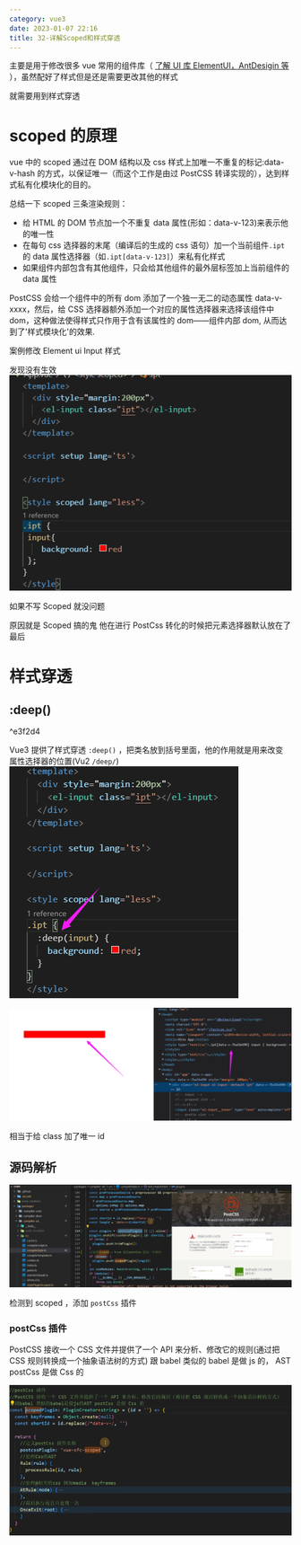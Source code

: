 ```yaml
---
category: vue3
date: 2023-01-07 22:16
title: 32-详解Scoped和样式穿透
---
```


主要是用于修改很多 vue 常用的组件库（ [了解 UI 库 ElementUI，AntDesigin 等](31-了解UI库ElementUI，AntDesigin等.md) ），虽然配好了样式但是还是需要更改其他的样式

就需要用到样式穿透

# scoped 的原理

vue 中的 scoped 通过在 DOM 结构以及 css 样式上加唯一不重复的标记:data-v-hash 的方式，以保证唯一（而这个工作是由过 PostCSS 转译实现的），达到样式私有化模块化的目的。

总结一下 scoped 三条渲染规则：

-   给 HTML 的 DOM 节点加一个不重复 data 属性(形如：data-v-123)来表示他的唯一性
-   在每句 css 选择器的末尾（编译后的生成的 css 语句）加一个当前组件`.ipt`的 data 属性选择器（如`.ipt[data-v-123]`）来私有化样式
-   如果组件内部包含有其他组件，只会给其他组件的最外层标签加上当前组件的 data 属性

PostCSS 会给一个组件中的所有 dom 添加了一个独一无二的动态属性 data-v-xxxx，然后，给 CSS 选择器额外添加一个对应的属性选择器来选择该组件中 dom，这种做法使得样式只作用于含有该属性的 dom——组件内部 dom, 从而达到了'样式模块化'的效果.

案例修改 Element ui Input 样式

发现没有生效
![](./_images/image-2023-01-07_22-19-13-022-32-详解Scoped和样式穿透.png)

如果不写 Scoped 就没问题

原因就是 Scoped 搞的鬼 他在进行 PostCss 转化的时候把元素选择器默认放在了最后

# 样式穿透

## :deep()

^e3f2d4

Vue3 提供了样式穿透 `:deep()` ，把类名放到括号里面，他的作用就是用来改变 属性选择器的位置(Vu2 `/deep/`)
![](./_images/image-2023-01-07_22-19-55-026-32-详解Scoped和样式穿透.png)

![](./_images/image-2023-01-07_22-20-10-526-32-详解Scoped和样式穿透.png)

相当于给 class 加了唯一 id

## 源码解析

![](./_images/image-2023-01-08_16-21-42-109-32-详解Scoped和样式穿透.png)

检测到 scoped ，添加 `postCss` 插件

### postCss 插件

PostCSS 接收一个 CSS 文件并提供了一个 API 来分析、修改它的规则(通过把 CSS 规则转换成一个抽象语法树的方式)
跟 babel 类似的 babel 是做 js 的， AST postCss 是做 Css 的

![](./_images/image-2023-01-08_16-23-47-021-32-详解Scoped和样式穿透.png)
